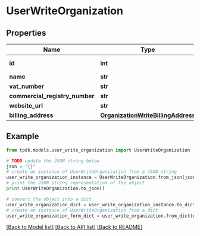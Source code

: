 # UserWriteOrganization


## Properties
Name | Type | Description | Notes
------------ | ------------- | ------------- | -------------
**id** | **int** |  | [optional] [readonly] 
**name** | **str** |  | [optional] 
**vat_number** | **str** |  | [optional] 
**commercial_registry_number** | **str** |  | [optional] 
**website_url** | **str** |  | [optional] 
**billing_address** | [**OrganizationWriteBillingAddress**](OrganizationWriteBillingAddress.md) |  | [optional] 

## Example

```python
from tpdk.models.user_write_organization import UserWriteOrganization

# TODO update the JSON string below
json = "{}"
# create an instance of UserWriteOrganization from a JSON string
user_write_organization_instance = UserWriteOrganization.from_json(json)
# print the JSON string representation of the object
print UserWriteOrganization.to_json()

# convert the object into a dict
user_write_organization_dict = user_write_organization_instance.to_dict()
# create an instance of UserWriteOrganization from a dict
user_write_organization_form_dict = user_write_organization.from_dict(user_write_organization_dict)
```
[[Back to Model list]](../README.md#documentation-for-models) [[Back to API list]](../README.md#documentation-for-api-endpoints) [[Back to README]](../README.md)


